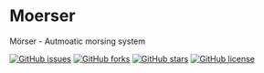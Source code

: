 # Moerser
Mörser - Autmoatic morsing system

[![GitHub issues](https://img.shields.io/github/issues/BennerLukas/Moerser)](https://github.com/BennerLukas/Moerser/issues)
[![GitHub forks](https://img.shields.io/github/forks/BennerLukas/Moerser)](https://github.com/BennerLukas/Moerser/network)
[![GitHub stars](https://img.shields.io/github/stars/BennerLukas/Moerser)](https://github.com/BennerLukas/Moerser/stargazers)
[![GitHub license](https://img.shields.io/github/license/BennerLukas/Moerser)](https://github.com/BennerLukas/Moerser/blob/main/LICENSE)
